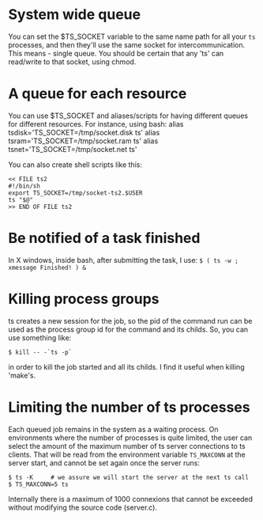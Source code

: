 # System wide queue

You can set the $TS_SOCKET variable to the same name path for all your
`ts` processes, and then
they'll use the same socket for intercommunication. This means - single queue.
You should be certain that any 'ts' can read/write to that socket, using
chmod.


# A queue for each resource

You can use $TS_SOCKET and aliases/scripts for having different queues for
different resources. For instance, using bash:
alias tsdisk='TS_SOCKET=/tmp/socket.disk ts'
alias tsram='TS_SOCKET=/tmp/socket.ram ts'
alias tsnet='TS_SOCKET=/tmp/socket.net ts'

You can also create shell scripts like this:

```
<< FILE ts2
#!/bin/sh
export TS_SOCKET=/tmp/socket-ts2.$USER
ts "$@"
>> END OF FILE ts2
```

# Be notified of a task finished

In X windows, inside bash, after submitting the task, I use:
`$ ( ts -w ; xmessage Finished! ) &`


# Killing process groups

ts creates a new session for the job, so the pid of the command run can be
used as the process group id for the command and its childs. So, you can use
something like:
```
$ kill -- -`ts -p`
```
in order to kill the job started and all its childs. I find it useful when
killing 'make's.


# Limiting the number of ts processes

Each queued job remains in the system as a waiting process. On environments
where the number of processes is quite limited, the user can select the amount
of the maximum number of ts server connections to ts clients. That will be
read from the environment variable `TS_MAXCONN` at the server start, and cannot be
set again once the server runs:
```
$ ts -K     # we assure we will start the server at the next ts call
$ TS_MAXCONN=5 ts
```
Internally there is a maximum of 1000 connexions that cannot be exceeded without
modifying the source code (server.c).
